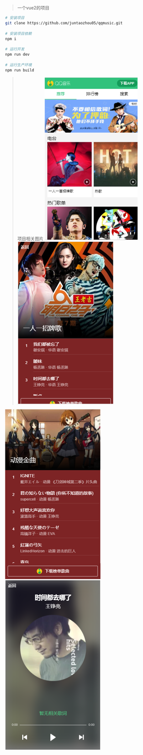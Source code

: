 
>一个vue2的项目 


``` bash
# 安装项目
git clone https://github.com/juntaozhou05/qqmusic.git

# 安装项目依赖
npm i

# 运行开发
npm run dev

# 运行生产环境
npm run build
```

>项目相关图片
![img](1.png)  ![img](2.png)

![img](3.png)  ![img](4.png)